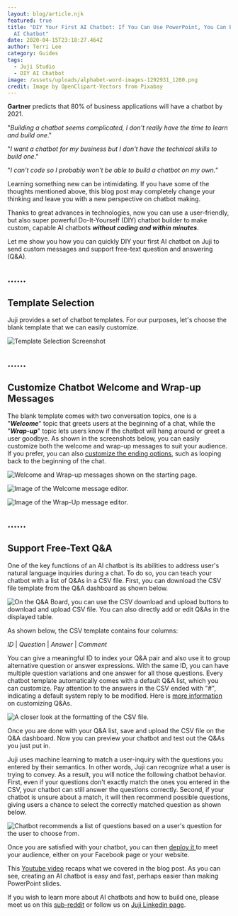 ```yaml
---
layout: blog/article.njk
featured: true
title: "DIY Your First AI Chatbot: If You Can Use PowerPoint, You Can Build an
  AI Chatbot"
date: 2020-04-15T23:18:27.464Z
author: Terri Lee
category: Guides
tags:
  - Juji Studio
  - DIY AI Chatbot
image: /assets/uploads/alphabet-word-images-1292931_1280.png
credit: Image by OpenClipart-Vectors from Pixabay
---
```

**Gartner** predicts that 80% of business applications will have a chatbot by 2021. 

"*Building a chatbot seems complicated, I don't really have the time to learn and build one*."

"*I want a chatbot for my business but I don't have the technical skills to build one*." 

"*I can't code so I probably won't be able to build a chatbot on my own."*

Learning something new can be intimidating. If you have some of the thoughts mentioned above, this blog post may completely change your thinking and leave you with a new perspective on chatbot making. 

Thanks to great advances in technologies, now you can use a user-friendly, but also super powerful Do-It-Yourself (DIY) chatbot builder to make custom, capable AI chatbots ***without coding and within minutes***.

Let me show you how you can quickly DIY your first AI chatbot on Juji to send custom messages and support free-text question and answering (Q&A). 

## **......**

## **Template Selection**

Juji provides a set of chatbot templates. For our purposes, let's choose the blank template that we can easily customize. 

![Template Selection Screenshot](/assets/uploads/blanktemplate.png "AI Helper Templates")

## **......**

## **Customize Chatbot Welcome and Wrap-up Messages**

The blank template comes with two conversation topics, one is a "***Welcome***" topic that greets users at the beginning of a chat, while the "***Wrap-up***" topic lets users know if the chatbot will hang around or greet a user goodbye. As shown in the screenshots below, you can easily customize both the welcome and wrap-up messages to suit your audience. If you prefer, you can also [customize the ending options](/docs/design/), such as looping back to the beginning of the chat. 

![Welcome and Wrap-up messages shown on the starting page.](/assets/uploads/startingscreen.png "Blank Template Starting Page")

![Image of the Welcome message editor.](/assets/uploads/welcomegreeting.png "Welcome Message Editor")

![Image of the Wrap-Up message editor.](/assets/uploads/wrapupgreeting.png "Wrap-Up Message Editor")

## **......**

## **Support Free-Text Q&A**

One of the key functions of an AI chatbot is its abilities to address user's natural language inquiries during a chat. To do so, you can teach your chatbot with a list of Q&As in a CSV file. First, you can download the CSV file template from the Q&A dashboard as shown below.

![On the Q&A Board, you can use the CSV download and upload buttons to download and upload CSV file. You can also directly add or edit Q&As in the displayed table. ](/assets/uploads/q-aboard.png "Q&A Board")

As shown below, the CSV template contains four columns:  

*ID*  | *Question* | *Answer* | *Comment*

You can give a meaningful ID to index your Q&A pair and also use it to group alternative question or answer expressions. With the same ID, you can have multiple question variations and one answer for all those questions. Every chatbot template automatically comes with a default Q&A list, which you can customize. Pay attention to the answers in the CSV ended with "#", indicating a default system reply to be modified. Here is [more information](/docs/design/#customize-qa-and-fallback) on customizing Q&As. 

![A closer look at the formatting of the CSV file.](/assets/uploads/jujicsv.png "Example of a CSV Template Downloaded from the Q&A Board")

Once you are done with your Q&A list, save and upload the CSV file on the Q&A dashboard. Now you can preview your chatbot and test out the Q&As you just put in. 

Juji uses machine learning to match a user-inquiry with the questions you entered by their semantics. In other words, Juji can recognize what a user is trying to convey. As a result, you will notice the following chatbot behavior. First, even if your questions don't exactly match the ones you entered in the CSV, your chatbot can still answer the questions correctly. Second, if your chatbot is unsure about a match, it will then recommend possible questions, giving users a chance to select the correctly matched question as shown below.  

![Chatbot recommends a list of questions based on a user's question for the user to choose from.](/assets/uploads/questionrecommendation2.png "Question Recommendation")

Once you are satisfied with your chatbot, you can then [deploy it ](/docs/release/)to meet your audience, either on your Facebook page or your website.  

This [Youtube video](https://www.youtube.com/watch?v=XkI9c4iBwl8) recaps what we covered in the blog post. As you can see, creating an AI chatbot is easy and fast, perhaps easier than making PowerPoint slides. 

 If you wish to learn more about AI chatbots and how to build one, please meet us on this [sub-reddit](https://www.reddit.com/r/DIY_AI_Chatbot/) or follow us on [Juji Linkedin page](https://www.linkedin.com/company/juji).
